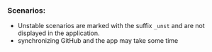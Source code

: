 ### Scenarios:

* Unstable scenarios are marked with the suffix `_unst` and are not displayed in the application.
* synchronizing GitHub and the app may take some time
